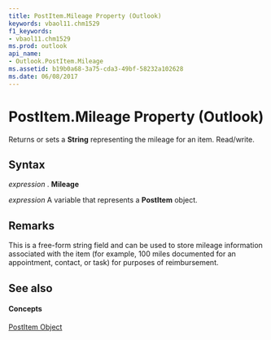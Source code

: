 ```yaml
---
title: PostItem.Mileage Property (Outlook)
keywords: vbaol11.chm1529
f1_keywords:
- vbaol11.chm1529
ms.prod: outlook
api_name:
- Outlook.PostItem.Mileage
ms.assetid: b19b0a68-3a75-cda3-49bf-58232a102628
ms.date: 06/08/2017
---
```



# PostItem.Mileage Property (Outlook)

Returns or sets a  **String** representing the mileage for an item. Read/write.


## Syntax

 _expression_ . **Mileage**

 _expression_ A variable that represents a **PostItem** object.


## Remarks

This is a free-form string field and can be used to store mileage information associated with the item (for example, 100 miles documented for an appointment, contact, or task) for purposes of reimbursement. 


## See also


#### Concepts


[PostItem Object](Outlook.PostItem.md)

